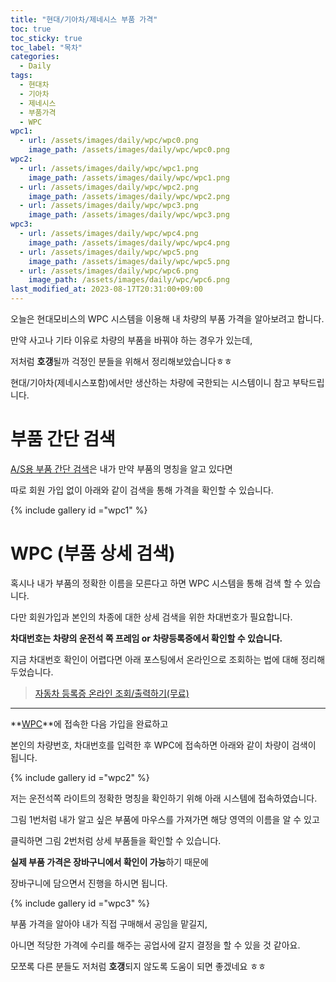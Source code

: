 ```yaml
---
title: "현대/기아차/제네시스 부품 가격"
toc: true
toc_sticky: true
toc_label: "목차"
categories:
  - Daily
tags:
  - 현대차
  - 기아차
  - 제네시스
  - 부품가격
  - WPC
wpc1:
  - url: /assets/images/daily/wpc/wpc0.png
    image_path: /assets/images/daily/wpc/wpc0.png
wpc2:
  - url: /assets/images/daily/wpc/wpc1.png
    image_path: /assets/images/daily/wpc/wpc1.png
  - url: /assets/images/daily/wpc/wpc2.png
    image_path: /assets/images/daily/wpc/wpc2.png
  - url: /assets/images/daily/wpc/wpc3.png
    image_path: /assets/images/daily/wpc/wpc3.png
wpc3:
  - url: /assets/images/daily/wpc/wpc4.png
    image_path: /assets/images/daily/wpc/wpc4.png
  - url: /assets/images/daily/wpc/wpc5.png
    image_path: /assets/images/daily/wpc/wpc5.png
  - url: /assets/images/daily/wpc/wpc6.png
    image_path: /assets/images/daily/wpc/wpc6.png
last_modified_at: 2023-08-17T20:31:00+09:00
---
```


오늘은 현대모비스의 WPC 시스템을 이용해 내 차량의 부품 가격을 알아보려고 합니다.

만약 사고나 기타 이유로 차량의 부품을 바꿔야 하는 경우가 있는데,

저처럼 **호갱**될까 걱정인 분들을 위해서 정리해보았습니다ㅎㅎ

현대/기아차(제네시스포함)에서만 생산하는 차량에 국한되는 시스템이니 참고 부탁드립니다.

# 부품 간단 검색

[A/S용 부품 간단 검색](https://www.mobis-as.com/simple_search_part.do)은 내가 만약 부품의 명칭을 알고 있다면 

따로 회원 가입 없이 아래와 같이 검색을 통해 가격을 확인할 수 있습니다.

{% include gallery id ="wpc1" %}

# WPC (부품 상세 검색)

혹시나 내가 부품의 정확한 이름을 모른다고 하면 WPC 시스템을 통해 검색 할 수 있습니다.

다만 회원가입과 본인의 차종에 대한 상세 검색을 위한 차대번호가 필요합니다.

**차대번호는 차량의 운전석 쪽 프레임 or 차량등록증에서 확인할 수 있습니다.** 

지금 차대번호 확인이 어렵다면 아래 포스팅에서 온라인으로 조회하는 법에 대해 정리해두었습니다.

> [자동차 등록증 온라인 조회/출력하기(무료)](/daily/daily2/)

---

**[WPC](https://www.mobis-as.com/wpc_login_new.do)**에 접속한 다음 가입을 완료하고

본인의 차량번호, 차대번호를 입력한 후 WPC에 접속하면 아래와 같이 차량이 검색이 됩니다.

{% include gallery id ="wpc2" %}

저는 운전석쪽 라이트의 정확한 명칭을 확인하기 위해 아래 시스템에 접속하였습니다.

그림 1번처럼 내가 알고 싶은 부품에 마우스를 가져가면 해당 영역의 이름을 알 수 있고

클릭하면 그림 2번처럼 상세 부품들을 확인할 수 있습니다.

**실제 부품 가격은 장바구니에서 확인이 가능**하기 때문에

장바구니에 담으면서 진행을 하시면 됩니다.

{% include gallery id ="wpc3" %}

부품 가격을 알아야 내가 직접 구매해서 공임을 맡길지,

아니면 적당한 가격에 수리를 해주는 공업사에 갈지 결정을 할 수 있을 것 같아요.

모쪼록 다른 분들도 저처럼 **호갱**되지 않도록 도움이 되면 좋겠네요 ㅎㅎ 
